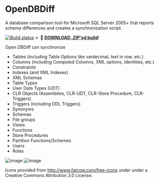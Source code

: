 # OpenDBDiff
A database comparison tool for Microsoft SQL Server 2005+ that reports schema differences and creates a synchronization script.

[![Build status](https://ci.appveyor.com/api/projects/status/c5kk0kwa5avodi92?svg=true)](https://ci.appveyor.com/project/OpenDBDiff/opendbiff/build/artifacts) <- 💾 **[DOWNLOAD .ZIP'ed build](https://ci.appveyor.com/project/OpenDBDiff/opendbiff/build/artifacts)**! 

Open DBDiff can synchronize
* Tables (including Table Options like vardecimal, text in row, etc.)
* Columns (including Computed Columns, XML options, Identities, etc.)
* Constraints
* Indexes (and XML Indexes)
* XML Schemas
* Table Types
* User Data Types (UDT)
* CLR Objects (Assemblies, CLR-UDT, CLR-Store Procedure, CLR-Triggers)
* Triggers (including DDL Triggers)
* Synonyms
* Schemas
* File groups
* Views
* Functions 
* Store Procedures
* Partition Functions/Schemes
* Users
* Roles

![image](https://cloud.githubusercontent.com/assets/145854/24702579/9e657426-19ff-11e7-9722-9d2f4a54d2ed.png)
![image](https://cloud.githubusercontent.com/assets/145854/24702592/abc1b094-19ff-11e7-9e1b-d4ed581105a3.png)

Icons provided from http://www.fatcow.com/free-icons under under a Creative Commons Attribution 3.0 License.
